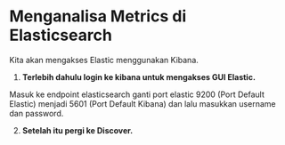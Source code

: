# Menganalisa Metrics di Elasticsearch
Kita akan mengakses Elastic menggunakan Kibana. 
1. **Terlebih dahulu login ke kibana untuk mengakses GUI Elastic.**  
  
Masuk ke endpoint elasticsearch ganti port elastic 9200 (Port Default Elastic) menjadi 5601 (Port Default Kibana) dan lalu masukkan username dan password.


  
2. **Setelah itu pergi ke Discover.**
